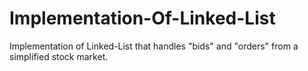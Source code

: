 # Implementation-Of-Linked-List

Implementation of Linked-List that handles "bids" and "orders" from a simplified stock market.
